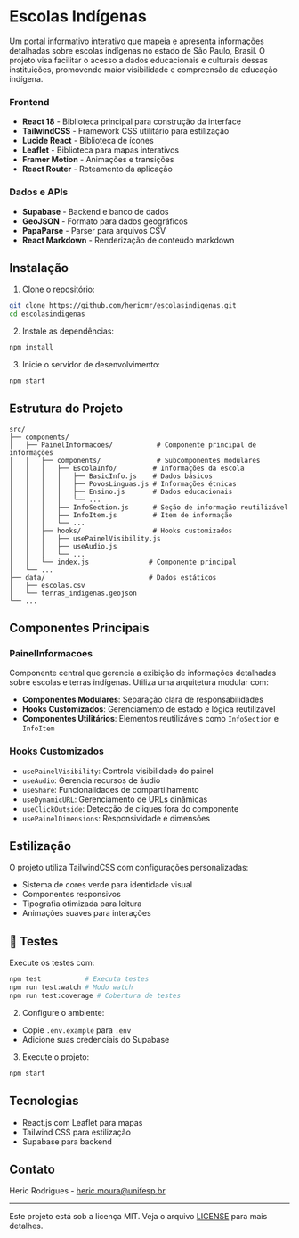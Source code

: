 # Escolas Indígenas

Um portal informativo interativo que mapeia e apresenta informações detalhadas sobre escolas indígenas no estado de São Paulo, Brasil. O projeto visa facilitar o acesso a dados educacionais e culturais dessas instituições, promovendo maior visibilidade e compreensão da educação indígena.

### Frontend
- **React 18** - Biblioteca principal para construção da interface
- **TailwindCSS** - Framework CSS utilitário para estilização
- **Lucide React** - Biblioteca de ícones
- **Leaflet** - Biblioteca para mapas interativos
- **Framer Motion** - Animações e transições
- **React Router** - Roteamento da aplicação

### Dados e APIs
- **Supabase** - Backend e banco de dados
- **GeoJSON** - Formato para dados geográficos
- **PapaParse** - Parser para arquivos CSV
- **React Markdown** - Renderização de conteúdo markdown

## Instalação

1. Clone o repositório:
```bash
git clone https://github.com/hericmr/escolasindigenas.git
cd escolasindigenas
```

2. Instale as dependências:
```bash
npm install
```

3. Inicie o servidor de desenvolvimento:
```bash
npm start
```

##  Estrutura do Projeto

```
src/
├── components/
│   ├── PainelInformacoes/           # Componente principal de informações
│   │   ├── components/              # Subcomponentes modulares
│   │   │   ├── EscolaInfo/         # Informações da escola
│   │   │   │   ├── BasicInfo.js    # Dados básicos
│   │   │   │   ├── PovosLinguas.js # Informações étnicas
│   │   │   │   ├── Ensino.js       # Dados educacionais
│   │   │   │   └── ...
│   │   │   ├── InfoSection.js      # Seção de informação reutilizável
│   │   │   ├── InfoItem.js         # Item de informação
│   │   │   └── ...
│   │   ├── hooks/                  # Hooks customizados
│   │   │   ├── usePainelVisibility.js
│   │   │   ├── useAudio.js
│   │   │   └── ...
│   │   └── index.js               # Componente principal
│   └── ...
├── data/                          # Dados estáticos
│   ├── escolas.csv
│   └── terras_indigenas.geojson
└── ...
```

## Componentes Principais

### PainelInformacoes
Componente central que gerencia a exibição de informações detalhadas sobre escolas e terras indígenas. Utiliza uma arquitetura modular com:

- **Componentes Modulares**: Separação clara de responsabilidades
- **Hooks Customizados**: Gerenciamento de estado e lógica reutilizável
- **Componentes Utilitários**: Elementos reutilizáveis como `InfoSection` e `InfoItem`

### Hooks Customizados
- `usePainelVisibility`: Controla visibilidade do painel
- `useAudio`: Gerencia recursos de áudio
- `useShare`: Funcionalidades de compartilhamento
- `useDynamicURL`: Gerenciamento de URLs dinâmicas
- `useClickOutside`: Detecção de cliques fora do componente
- `usePainelDimensions`: Responsividade e dimensões

## Estilização

O projeto utiliza TailwindCSS com configurações personalizadas:
- Sistema de cores verde para identidade visual
- Componentes responsivos
- Tipografia otimizada para leitura
- Animações suaves para interações

## 🧪 Testes

Execute os testes com:
```bash
npm test           # Executa testes
npm run test:watch # Modo watch
npm run test:coverage # Cobertura de testes
```


2. Configure o ambiente:
- Copie `.env.example` para `.env`
- Adicione suas credenciais do Supabase

3. Execute o projeto:
```bash
npm start
```

## Tecnologias

- React.js com Leaflet para mapas
- Tailwind CSS para estilização
- Supabase para backend

## Contato

Heric Rodrigues - [heric.moura@unifesp.br](mailto:heric.moura@unifesp.br)

---
Este projeto está sob a licença MIT. Veja o arquivo [LICENSE](LICENSE) para mais detalhes.
